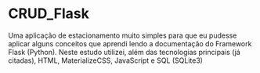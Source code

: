 # CRUD_Flask
Uma aplicação de estacionamento muito simples para que eu pudesse aplicar alguns conceitos que aprendi lendo a documentação do Framework Flask (Python). Neste estudo utilizei, além das tecnologias principais (já citadas), HTML, MaterializeCSS, JavaScript e SQL (SQLite3)
